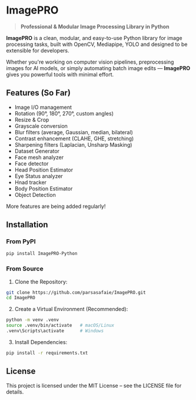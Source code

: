 # ImagePRO

> **Professional & Modular Image Processing Library in Python**

**ImagePRO** is a clean, modular, and easy-to-use Python library for image processing tasks, built with OpenCV, Mediapipe, YOLO and designed to be extensible for developers.

Whether you're working on computer vision pipelines, preprocessing images for AI models, or simply automating batch image edits — **ImagePRO** gives you powerful tools with minimal effort.

## Features (So Far)

- Image I/O management
- Rotation (90°, 180°, 270°, custom angles)
- Resize & Crop
- Grayscale conversion
- Blur filters (average, Gaussian, median, bilateral)
- Contrast enhancement (CLAHE, GHE, stretching)
- Sharpening filters (Laplacian, Unsharp Masking)
- Dataset Generator
- Face mesh analyzer
- Face detector
- Head Position Estimator
- Eye Status analyzer
- Hnad tracker
- Body Position Estimator
- Object Detection

More features are being added regularly!

## Installation

### From PyPI
```bash
pip install ImagePRO-Python
```

### From Source
1. Clone the Repository:
```bash
git clone https://github.com/parsasafaie/ImagePRO.git
cd ImagePRO
```

2. Create a Virtual Environment (Recommended):
```bash
python -m venv .venv
source .venv/bin/activate   # macOS/Linux
.venv\Scripts\activate      # Windows
```

3. Install Dependencies:
```bash
pip install -r requirements.txt
```

## License 
This project is licensed under the MIT License – see the LICENSE file for details.
